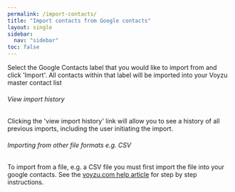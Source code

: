 ```yaml
---
permalink: /import-contacts/
title: "Import contacts from Google contacts"
layout: single
sidebar:
  nav: "sidebar"
toc: false
---
```

<!--voyzu help content-->
Select the Google Contacts label that you would like to import from and click 'Import'.  All contacts within that label will be imported into your Voyzu master contact list

###### View import history
Clicking the 'view import history' link will allow you to see a history of all previous imports, including the user initiating the import.

###### Importing from other file formats e.g. CSV
To import from a file, e.g. a CSV file you must first import the file into your
  google contacts. See the [voyzu.com help article](import-csv) for step by step instructions.
<!--voyzu help content-->
